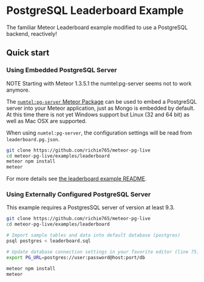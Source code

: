 # PostgreSQL Leaderboard Example

The familiar Meteor Leaderboard example modified to use a PostgreSQL backend, reactively!

## Quick start

### Using Embedded PostgreSQL Server

NOTE Starting with Meteor 1.3.5.1 the numtel:pg-server seems not to work anymore.

The [`numtel:pg-server` Meteor Package](https://github.com/numtel/meteor-pg-server)
can be used to embed a PostgreSQL server into your Meteor application, just as Mongo
is embedded by default. At this time there is not yet Windows support but Linux (32
and 64 bit) as well as Mac OSX are supported.

When using `numtel:pg-server`, the configuration settings will be read from
`leaderboard.pg.json`.

```bash
git clone https://github.com/richie765/meteor-pg-live
cd meteor-pg-live/examples/leaderboard
meteor npm install
meteor
```

For more details see [the leaderboard example README](https://github.com/Richie765/meteor-pg-live/tree/master/examples/leaderboard).

### Using Externally Configured PostgreSQL Server

This example requires a PostgresSQL server of version at least 9.3.

```bash
git clone https://github.com/richie765/meteor-pg-live
cd meteor-pg-live/examples/leaderboard

# Import sample tables and data into default database (postgres)
psql postgres < leaderboard.sql

# Update database connection settings in your favorite editor (line 75)
export PG_URL=postgres://user:password@host:port/db

meteor npm install
meteor
```
